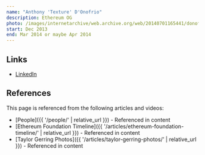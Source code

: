 ```yaml
---
name: "Anthony 'Texture' D'Onofrio"
description: Ethereum OG
photo: /images/internetarchive/web.archive.org/web/20140701165441/donofrio-anthony.jpg
start: Dec 2013
end: Mar 2014 or maybe Apr 2014
---
```


## Links

- [LinkedIn](https://www.linkedin.com/in/anthony-donofrio-23036660/)

## References

This page is referenced from the following articles and videos:

- [People]({{ '/people/' | relative_url }}) - Referenced in content
- [Ethereum Foundation Timeline]({{ '/articles/ethereum-foundation-timeline/' | relative_url }}) - Referenced in content
- [Taylor Gerring Photos]({{ '/articles/taylor-gerring-photos/' | relative_url }}) - Referenced in content